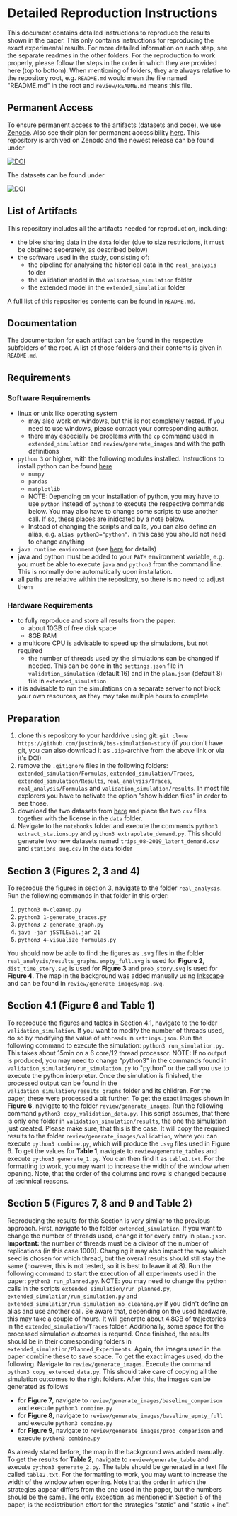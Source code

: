 # Detailed Reproduction Instructions

This document contains detailed instructions to reproduce the results shown in the paper. This only contains instructions for reproducing the exact experimental results. For more detailed information on each step, see the separate readmes in the other folders. For the reproduction to work properly, please follow the steps in the order in which they are provided here (top to bottom). When mentioning of folders, they are always relative to the repository root, e.g. `README.md` would mean the file named "README.md" in the root and `review/README.md` means this file.

## Permanent Access

To ensure permanent access to the artifacts (datasets and code), we use [Zenodo](https://zenodo.org/). Also see their plan for permanent accessibility [here](https://about.zenodo.org/principles/). This repository is archived on Zenodo and the newest release can be found under

[![DOI](https://zenodo.org/badge/DOI/10.5281/zenodo.3702267.svg)](https://doi.org/10.5281/zenodo.3702267)

The datasets can be found under

[![DOI](https://zenodo.org/badge/DOI/10.5281/zenodo.3702258.svg)](https://doi.org/10.5281/zenodo.3702258)

## List of Artifacts

This repository includes all the artifacts needed for reproduction, including:

- the bike sharing data in the `data` folder (due to size restrictions, it must be obtained seperately, as described below)
- the software used in the study, consisting of:
  - the pipeline for analysing the historical data in the `real_analysis` folder
  - the validation model in the `validation_simulation` folder
  - the extended model in the `extended_simulation` folder

A full list of this repositories contents can be found in `README.md`.

## Documentation

The documentation for each artifact can be found in the respective subfolders of the root. A list of those folders and their contents is given in `README.md`.

## Requirements

### Software Requirements

- linux or unix like operating system
  - may also work on windows, but this is not completely tested. If you need to use windows, please contact your corresponding author.
  - there may especially be problems with the `cp` command used in `extended_simulation` and `review/generate_images` and with the path definitions
- `python 3` or higher, with the following modules installed. Instructions to install python can be found [here](https://www.python.org/)
  - `numpy`
  - `pandas`
  - `matplotlib`
  - NOTE: Depending on your installation of python, you may have to use `python` instead of `python3` to execute the respective commands below. You may also have to change some scripts to use another call. If so, these places are inidcated by a note below.
  - Instead of changing the scripts and calls, you can also define an alias, e.g. `alias python3="python"`. In this case you should not need to change anything
- `java runtime environment` (see [here](https://www.java.com/en/download/) for details)
- java and python must be added to your `PATH` environment variable, e.g. you must be able to execute `java` and `python3` from the command line. This is normally done automatically upon installation.
- all paths are relative within the repository, so there is no need to adjust them

### Hardware Requirements

- to fully reproduce and store all results from the paper:
  - about 10GB of free disk space
  - 8GB RAM
- a multicore CPU is advisable to speed up the simulations, but not required
  - the number of threads used by the simulations can be changed if needed. This can be done in the `settings.json` file in `validation_simulation` (default 16) and in the `plan.json` (default 8) file in `extended_simulation`
- it is advisable to run the simulations on a separate server to not block your own resources, as they may take multiple hours to complete

## Preparation

1. clone this repository to your harddrive using git: `git clone https://github.com/justinnk/bss-simulation-study`
(if you don't have git, you can also download it as `.zip`-archive from the above link or via it's DOI)
2. remove the `.gitignore` files in the following folders: `extended_simulation/Formulas`, `extended_simulation/Traces`, `extended_simulation/Results`, `real_analysis/Traces`, `real_analysis/Formulas` and `validation_simulation/results`. In most file explorers you have to activate the option "show hidden files" in order to see those.
3. download the two datasets from [here](https://doi.org/10.5281/zenodo.3702259) and place the two `csv` files together with the license in the `data` folder.
4. Navigate to the `notebooks` folder and execute the commands `python3 extract_stations.py` and `python3 extrapolate_demand.py`. This should generate two new datasets named `trips_08-2019_latent_demand.csv` and `stations_aug.csv` in the `data` folder

## Section 3 (Figures 2, 3 and 4)

To reprodue the figures in section 3, navigate to the folder `real_analysis`. Run the following commands in that folder in this order:

1. `python3 0-cleanup.py`
2. `python3 1-generate_traces.py`
3. `python3 2-generate_graph.py`
4. `java -jar jSSTLEval.jar 21`
5. `python3 4-visualize_formulas.py`

You should now be able to find the figures as `.svg` files in the folder `real_analysis/results_graphs`. `empty_full.svg` is used for **Figure 2**, `dist_time_story.svg` is used for **Figure 3** and `prob_story.svg` is used for **Figure 4**. The map in the background was added manually using [Inkscape](https://inkscape.org/) and can be found in `review/generate_images/map.svg`.

## Section 4.1 (Figure 6 and Table 1)

To reproduce the figures and tables in Section 4.1, navigate to the folder `validation_simulation`. If you want to modify the number of threads used, do so by modifying the value of `nthreads` in `settings.json`. Run the following command to execute the simulation: `python3 run_simulation.py`. This takes about 15min on a 6 core/12 thread processor. NOTE: If no output is produced, you may need to change "python3" in the commands found in `validation_simulation/run_simulation.py` to "python" or the call you use to execute the python interpreter. Once the simulation is finished, the processed output can be found in the `validation_simulation/results_graphs` folder and its children. For the paper, these were processed a bit further.
To get the exact images shown in **Figure 6**, navigate to the folder `review/generate_images`. Run the following command `python3 copy_validation_data.py`. This script assumes, that there is only one folder in `validation_simulation/results`, the one the simulation just created. Please make sure, that this is the case. It will copy the required results to the folder `review/generate_images/validation`, where you can execute `python3 combine.py`, which will produce the `.svg` files used in Figure 6.
To get the values for **Table 1**, navigate to `review/generate_tables` and execute `python3 generate_1.py`. You can then find it as `table1.txt`. For the formatting to work, you may want to increase the width of the window when opening. Note, that the order of the columns and rows is changed because of technical reasons.

## Section 5 (Figures 7, 8 and 9 and Table 2)

Reproducing the results for this Section is very similar to the previous approach. First, navigate to the folder `extended_simulation`. If you want to change the number of threads used, change it for every entry in `plan.json`. **Important:** the number of threads must be a divisor of the number of replications (in this case 1000). Changing it may also impact the way which seed is chosen for which thread, but the overall results should still stay the same (however, this is not tested, so it is best to leave it at 8).
Run the following command to start the execution of all experiments used in the paper: `python3 run_planned.py`. NOTE: you may need to change the python calls in the scripts `extended_simulation/run_planned.py`, `extended_simulation/run_simulation.py` and `extended_simulation/run_simulation_no_cleaning.py` if you didn't define an alias and use another call. Be aware that, depending on the used hardware, this may take a couple of hours. It will generate about 4.8GB of trajectories in the `extended_simulation/Traces` folder. Additionally, some space for the processed simulation outcomes is requred.
Once finished, the results should be in their corresponding folders in `extended_simulation/Planned_Experiments`. Again, the images used in the paper combine these to save space. To get the exact images used, do the following.
Navigate to `review/generate_images`. Execute the command `python3 copy_extended_data.py`. This should take care of copying all the simulation outcomes to the right folders. After this, the images can be generated as follows

- for **Figure 7**, navigate to `review/generate_images/baseline_comparison` and execute `python3 combine.py`
- for **Figure 8**, navigate to `review/generate_images/baseline_epmty_full` and execute `python3 combine.py`
- for **Figure 9**, navigate to `review/generate_images/prob_comparison` and execute `python3 combine.py`

As already stated before, the map in the background was added manually.
To get the results for **Table 2**, navigate to `review/generate_table` and execute `python3 generate_2.py`. The table should be generated in a text file called `table2.txt`. For the formatting to work, you may want to increase the width of the window when opening. Note that the order in which the strategies appear differs from the one used in the paper, but the numbers should be the same. The only exception, as mentioned in Section 5 of the paper, is the redistribution effort for the strategies "static" and "static + inc".
